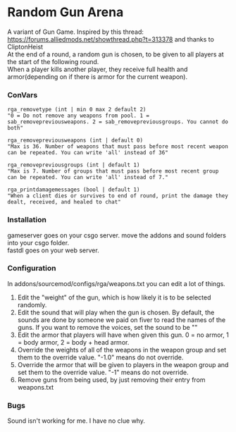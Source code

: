 # Random Gun Arena
 A variant of Gun Game. Inspired by this thread: https://forums.alliedmods.net/showthread.php?t=313378 and thanks to CliptonHeist<br>
 At the end of a round, a random gun is chosen, to be given to all players at the start of the following round.<br>
 When a player kills another player, they receive full health and armor(depending on if there is armor for the current weapon).<br>

### ConVars

```
rga_removetype (int | min 0 max 2 default 2)
"0 = Do not remove any weapons from pool. 1 = sab_removepreviousweapons. 2 = sab_removepreviousgroups. You cannot do both"

rga_removepreviousweapons (int | default 0)
"Max is 36. Number of weapons that must pass before most recent weapon can be repeated. You can write 'all' instead of 36"

rga_removepreviousgroups (int | default 1)
"Max is 7. Number of groups that must pass before most recent group can be repeated. You can write 'all' instead of 7."

rga_printdamagemessages (bool | default 1)
"When a client dies or survives to end of round, print the damage they dealt, received, and healed to chat"
```

### Installation

gameserver goes on your csgo server. move the addons and sound folders into your csgo folder.<br>
fastdl goes on your web server.

### Configuration

In addons/sourcemod/configs/rga/weapons.txt you can edit a lot of things.

1. Edit the "weight" of the gun, which is how likely it is to be selected randomly.
2. Edit the sound that will play when the gun is chosen. By default, the sounds are done by someone we paid on fiver to read the names of the guns. If you want to remove the voices, set the sound to be ""
3. Edit the armor that players will have when given this gun. 0 = no armor, 1 = body armor, 2 = body + head armor.
4. Override the weights of all of the weapons in the weapon group and set them to the override value. "-1.0" means do not override.
5. Override the armor that will be given to players in the weapon group and set them to the override value. "-1" means do not override.
6. Remove guns from being used, by just removing their entry from weapons.txt

### Bugs
Sound isn't working for me. I have no clue why.
